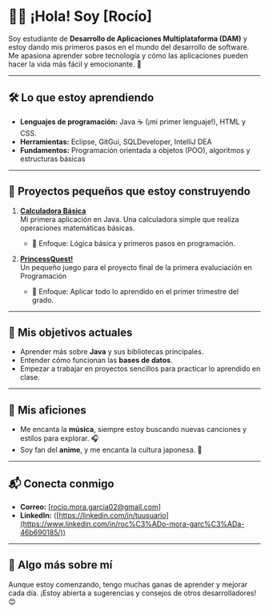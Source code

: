 # 👩‍💻 ¡Hola! Soy [Rocío]  
Soy estudiante de **Desarrollo de Aplicaciones Multiplataforma (DAM)** y estoy dando mis primeros pasos en el mundo del desarrollo de software. Me apasiona aprender sobre tecnología y cómo las aplicaciones pueden hacer la vida más fácil y emocionante. 🌟  

---

## 🛠️ Lo que estoy aprendiendo  
- **Lenguajes de programación:** Java ☕ (¡mi primer lenguaje!), HTML y CSS.
- **Herramientas:** Eclipse, GitGui, SQLDeveloper, IntelliJ DEA
- **Fundamentos:** Programación orientada a objetos (POO), algoritmos y estructuras básicas  

---

## 🌱 Proyectos pequeños que estoy construyendo  
1. **[Calculadora Básica]()**  
   Mi primera aplicación en Java. Una calculadora simple que realiza operaciones matemáticas básicas.  
   - 📂 Enfoque: Lógica básica y primeros pasos en programación.  

2. **[PrincessQuest!]()**  
   Un pequeño juego para el proyecto final de la primera evaluciación en Programación
   - 📂 Enfoque: Aplicar todo lo aprendido en el primer trimestre del grado.  
---

## 🎯 Mis objetivos actuales  
- Aprender más sobre **Java** y sus bibliotecas principales.  
- Entender cómo funcionan las **bases de datos**.  
- Empezar a trabajar en proyectos sencillos para practicar lo aprendido en clase.  
---
## 🎵 Mis aficiones  
- Me encanta la **música**, siempre estoy buscando nuevas canciones y estilos para explorar. 🎧  
- Soy fan del **anime**, y me encanta la cultura japonesa. 🌸  
---

## 📬 Conecta conmigo  
- **Correo:** [rocio.mora.garcia02@gmail.com]  
- **LinkedIn:** ([https://linkedin.com/in/tuusuario](https://www.linkedin.com/in/roc%C3%ADo-mora-garc%C3%ADa-46b690185/))  

---

## 🌟 Algo más sobre mí  
Aunque estoy comenzando, tengo muchas ganas de aprender y mejorar cada día. ¡Estoy abierta a sugerencias y consejos de otros desarrolladores! 😊  

